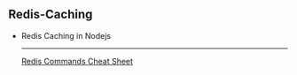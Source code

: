 ## Redis-Caching
- Redis Caching in Nodejs <hr />
[Redis Commands Cheat Sheet](https://simplecheatsheet.com/tag/redis-cheat-sheet/#redis-commands)

